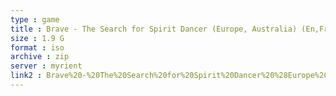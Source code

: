 ```yaml
---
type : game
title : Brave - The Search for Spirit Dancer (Europe, Australia) (En,Fr,De,Es,It)
size : 1.9 G
format : iso
archive : zip
server : myrient
link2 : Brave%20-%20The%20Search%20for%20Spirit%20Dancer%20%28Europe%2C%20Australia%29%20%28En%2CFr%2CDe%2CEs%2CIt%29
---
```

